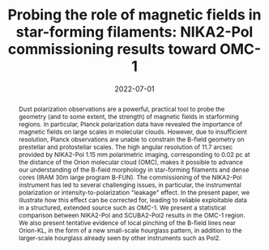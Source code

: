 ---
title: "Probing the role of magnetic fields in star-forming filaments: NIKA2-Pol commissioning results toward OMC-1"
collection: "publications"
category: "co_procs"
permalink: /publications/2022EPJWC25700002A
link: https://ui.adsabs.harvard.edu/abs/2022EPJWC.25700002A/abstract
date: 2022-07-01
venue: "mm Universe @ NIKA2 - Observing the mm Universe with the NIKA2 Camera"
citation: "Ruppin, F., Adam, R., Ade, P., et al. (2022), mm Universe @ NIKA2 - Observing the mm Universe with the NIKA2 Camera, 257, 00043."
abstract: "Dust polarization observations are a powerful, practical tool to probe the geometry (and to some extent, the strength) of magnetic fields in starforming regions. In particular, Planck polarization data have revealed the importance of magnetic fields on large scales in molecular clouds. However, due to insufficient resolution, Planck observations are unable to constrain the B-field geometry on prestellar and protostellar scales. The high angular resolution of 11.7 arcsec provided by NIKA2-Pol 1.15 mm polarimetric imaging, corresponding to 0.02 pc at the distance of the Orion molecular cloud (OMC), makes it possible to advance our understanding of the B-field morphology in star-forming filaments and dense cores (IRAM 30m large program B-FUN). The commissioning of the NIKA2-Pol instrument has led to several challenging issues, in particular, the instrumental polarization or intensity-to-polarization \"leakage\" effect. In the present paper, we illustrate how this effect can be corrected for, leading to reliable exploitable data in a structured, extended source such as OMC-1. We present a statistical comparison between NIKA2-Pol and SCUBA2-Pol2 results in the OMC-1 region. We also present tentative evidence of local pinching of the B-field lines near Orion-KL, in the form of a new small-scale hourglass pattern, in addition to the larger-scale hourglass already seen by other instruments such as Pol2."
---
